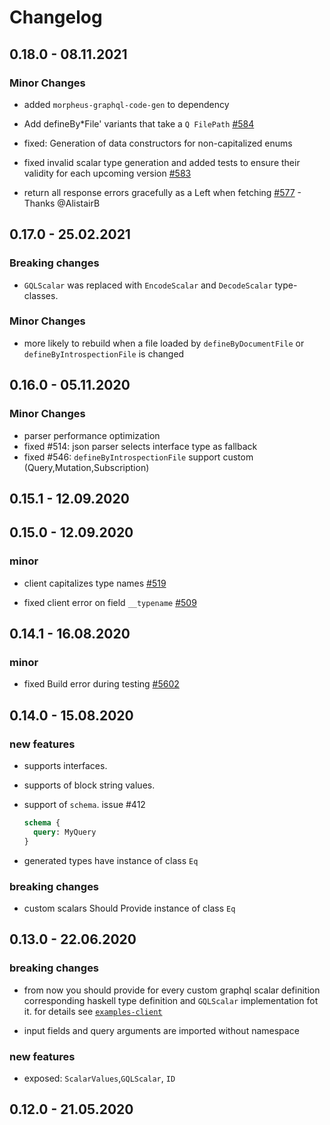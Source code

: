 # Changelog

## 0.18.0 - 08.11.2021

### Minor Changes

- added `morpheus-graphql-code-gen` to dependency
- Add defineBy\*File' variants that take a `Q FilePath` [#584](https://github.com/morpheusgraphql/morpheus-graphql/pull/584)

- fixed: Generation of data constructors for non-capitalized enums
- fixed invalid scalar type generation and added tests to ensure their validity for each upcoming version [#583](https://github.com/morpheusgraphql/morpheus-graphql/issues/583)

- return all response errors gracefully as a Left when fetching [#577](https://github.com/morpheusgraphql/morpheus-graphql/issues/577) - Thanks @AlistairB

## 0.17.0 - 25.02.2021

### Breaking changes

- `GQLScalar` was replaced with `EncodeScalar` and `DecodeScalar` type-classes.

### Minor Changes

- more likely to rebuild when a file loaded by `defineByDocumentFile` or
  `defineByIntrospectionFile` is changed

## 0.16.0 - 05.11.2020

### Minor Changes

- parser performance optimization
- fixed #514: json parser selects interface type as fallback
- fixed #546: `defineByIntrospectionFile` support custom (Query,Mutation,Subscription)

## 0.15.1 - 12.09.2020

## 0.15.0 - 12.09.2020

### minor

- client capitalizes type names [#519](https://github.com/morpheusgraphql/morpheus-graphql/issues/519)

- fixed client error on field `__typename` [#509](https://github.com/morpheusgraphql/morpheus-graphql/issues/509)

## 0.14.1 - 16.08.2020

### minor

- fixed Build error during testing [#5602](https://github.com/commercialhaskell/stackage/issues/5602)

## 0.14.0 - 15.08.2020

### new features

- supports interfaces.

- supports of block string values.

- support of `schema`. issue #412

  ```graphql
  schema {
    query: MyQuery
  }
  ```

- generated types have instance of class `Eq`

### breaking changes

- custom scalars Should Provide instance of class `Eq`

## 0.13.0 - 22.06.2020

### breaking changes

- from now you should provide for every custom graphql scalar definition corresponding haskell type definition and `GQLScalar` implementation fot it. for details see [`examples-client`](https://github.com/morpheusgraphql/morpheus-graphql/tree/master/examples-client)

- input fields and query arguments are imported without namespace

### new features

- exposed: `ScalarValues`,`GQLScalar`, `ID`

## 0.12.0 - 21.05.2020
